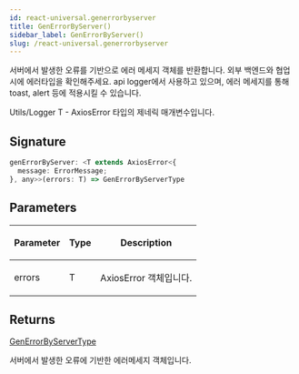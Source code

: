 ```yaml
---
id: react-universal.generrorbyserver
title: GenErrorByServer()
sidebar_label: GenErrorByServer()
slug: /react-universal.generrorbyserver
---
```






서버에서 발생한 오류를 기반으로 에러 메세지 객체를 반환합니다. 외부 백엔드와 협업시에 에러타입을 확인해주세요. api logger에서 사용하고 있으며, 에러 메세지를 통해 toast, alert 등에 적용시킬 수 있습니다.

 Utils/Logger  T - AxiosError 타입의 제네릭 매개변수입니다.

## Signature

```typescript
genErrorByServer: <T extends AxiosError<{
  message: ErrorMessage;
}, any>>(errors: T) => GenErrorByServerType
```

## Parameters

<table><thead><tr><th>

Parameter


</th><th>

Type


</th><th>

Description


</th></tr></thead>
<tbody><tr><td>

errors


</td><td>

T


</td><td>

AxiosError 객체입니다.


</td></tr>
</tbody></table>

## Returns

[GenErrorByServerType](./react-universal.generrorbyservertype)

서버에서 발생한 오류에 기반한 에러메세지 객체입니다.

